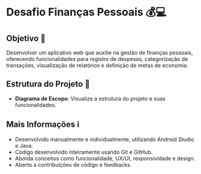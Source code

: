# Desafio Finanças Pessoais 💰💻

## Objetivo 🎯
Desenvolver um aplicativo web que auxilie na gestão de finanças pessoais, oferecendo funcionalidades para registro de despesas, categorização de transações, visualização de relatórios e definição de metas de economia.

## Estrutura do Projeto 📐
- **Diagrama de Escopo**: Visualize a estrutura do projeto e suas funcionalidades.

## Mais Informações ℹ️
- Desenvolvido manualmente e individualmente, utilizando Android Studio e Java.
- Código desenvolvido inteiramente usando Git e GitHub.
- Aborda conceitos como funcionalidade, UX/UI, responsividade e design.
- Aberto a contribuições de código e feedbacks.
